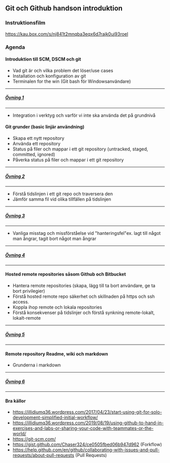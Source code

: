 
## Git och Github handson introduktion

### Instruktionsfilm
https://kau.box.com/s/nj841t2mnqba3eqx6d7rajk0uj93roel

### Agenda
#### Introduktion till SCM, DSCM och git
* Vad git är och vilka problem det löser/use cases
* Installation och konfiguration av git
* Terminalen for the win (Git bash för Windowsanvändare)
---
##### [Övning 1](ovningar.md)
---

* Integration i verktyg och varför vi inte ska använda det på grundnivå
 
#### Git grunder (basic linjär användning)
* Skapa ett nytt repository
* Använda ett repository
* Status på filer och mappar i ett git repository (untracked, staged, committed, ignored)
* Påverka status på filer och mappar i ett git repository
---
##### [Övning 2](ovningar.md)
---
 
* Förstå tidslinjen i ett git repo och traversera den
* Jämför samma fil vid olika tillfällen på tidslinjen
---
##### [Övning 3](ovningar.md)
---

* Vanliga misstag och missförståelse vid "hanteringsfel"ex.  lagt till något man ångrar, tagit bort något man ångrar
---
##### [Övning 4](ovningar.md)
---

#### Hosted remote repositories såsom Github och Bitbucket
* Hantera remote repositories (skapa, lägg till ta bort användare, ge ta bort privilegier)
* Förstå hosted remote repo säkerhet och skillnaden på https och ssh access.
* Koppla ihop remote och lokala repositories
* Förstå konsekvenser på tidslinjer och förstå synkning remote-lokalt, lokalt-remote
---
##### [Övning 5](ovningar.md)
---
#### Remote repository Readme, wiki och markdown
* Grunderna i markdown
---
##### [Övning 6](ovningar.md)
---

#### Bra källor
* https://illidiumq36.wordpress.com/2017/04/23/start-using-git-for-solo-development-simplified-initial-workflow/
* https://illidiumq36.wordpress.com/2019/08/19/using-github-to-hand-in-exercises-and-labs-or-sharing-your-code-with-teammates-or-the-world/
* https://git-scm.com/
* https://gist.github.com/Chaser324/ce0505fbed06b947d962 (Forkflow)
* https://help.github.com/en/github/collaborating-with-issues-and-pull-requests/about-pull-requests (Pull Requests)



